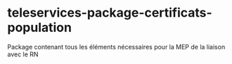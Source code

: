 # teleservices-package-certificats-population
Package contenant tous les éléments nécessaires pour la MEP de la liaison avec le RN
